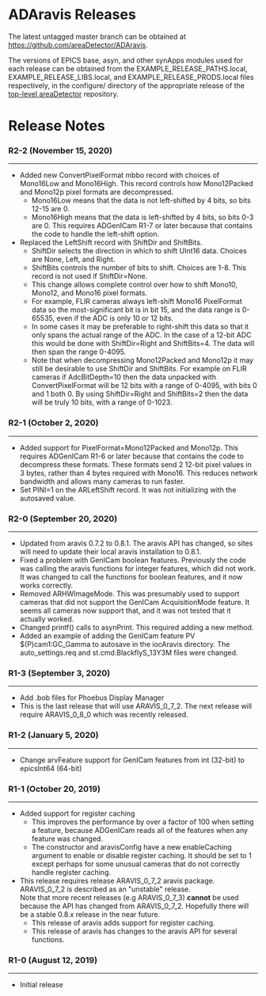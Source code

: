 ADAravis Releases
===================

The latest untagged master branch can be obtained at
https://github.com/areaDetector/ADAravis.

The versions of EPICS base, asyn, and other synApps modules used for each release can be obtained from 
the EXAMPLE_RELEASE_PATHS.local, EXAMPLE_RELEASE_LIBS.local, and EXAMPLE_RELEASE_PRODS.local
files respectively, in the configure/ directory of the appropriate release of the 
[top-level areaDetector](https://github.com/areaDetector/areaDetector) repository.


Release Notes
=============
### R2-2 (November 15, 2020)
----
* Added new ConvertPixelFormat mbbo record with choices of Mono16Low and Mono16High.
  This record controls how Mono12Packed and Mono12p pixel formats are decompressed.
  - Mono16Low means that the data is not left-shifted by 4 bits, so bits 12-15 are 0.
  - Mono16High means that the data is left-shifted by 4 bits, so bits 0-3 are 0.
  This requires ADGenICam R1-7 or later because that contains the code to handle the left-shift option.
* Replaced the LeftShift record with ShiftDir and ShiftBits.
  - ShiftDir selects the direction in which to shift UInt16 data.  Choices are None, Left, and Right.
  - ShiftBits controls the number of bits to shift.  Choices are 1-8.  This record is not used if ShiftDir=None.
  - This change allows complete control over how to shift Mono10, Mono12, and Mono16 pixel formats.
  - For example, FLIR cameras always left-shift Mono16 PixelFormat data so the most-significant bit 
    is in bit 15, and the data range is 0-65535, even if the ADC is only 10 or 12 bits.
  - In some cases it may be preferable to right-shift this data so that it only spans the 
    actual range of the ADC. In the case of a 12-bit ADC this would be done with ShiftDir=Right and ShiftBits=4.
    The data will then span the range 0-4095.
  - Note that when decompressing Mono12Packed and Mono12p it may still be desirable to
    use ShiftDir and ShiftBits.  For example on FLIR cameras if AdcBitDepth=10 then the data unpacked
    with ConvertPixelFormat will be 12 bits with a range of 0-4095, with bits 0 and 1 both 0.
    By using ShiftDir=Right and ShiftBits=2 then the data will be truly 10 bits, with a range of 0-1023.

### R2-1 (October 2, 2020)
----
* Added support for PixelFormat=Mono12Packed and Mono12p.
  This requires ADGenICam R1-6 or later because that contains the code to decompress these formats.
  These formats send 2 12-bit pixel values in 3 bytes, rather than 4 bytes required with Mono16.
  This reduces network bandwidth and allows many cameras to run faster.
* Set PINI=1 on the ARLeftShift record.  It was not initializing with the autosaved value.

### R2-0 (September 20, 2020)
----
* Updated from aravis 0.7.2 to 0.8.1.  The aravis API has changed, so sites will need to update their
  local aravis installation to 0.8.1.
* Fixed a problem with GenICam boolean features.  Previously the code was calling the aravis functions
  for integer features, which did not work.  It was changed to call the functions for boolean features,
  and it now works correctly.
* Removed ARHWImageMode. This was presumably used to support cameras that did not support
  the GenICam AcquisitionMode feature.  It seems all cameras now support that, and it
  was not tested that it actually worked.
* Changed printf() calls to asynPrint.  This required adding a new method.
* Added an example of adding the GenICam feature PV $(P)cam1:GC_Gamma to autosave in
  the iocAravis directory.  The auto_settings.req and st.cmd.BlackflyS_13Y3M files were changed.

### R1-3 (September 3, 2020)
----
* Add .bob files for Phoebus Display Manager
* This is the last release that will use ARAVIS_0_7_2.
  The next release will require ARAVIS_0_8_0 which was recently released.

### R1-2 (January 5, 2020)
----
* Change arvFeature support for GenICam features from int (32-bit) to epicsInt64 (64-bit)


### R1-1 (October 20, 2019)
----
* Added support for register caching
  * This improves the performance by over a factor of 100 when setting a feature, because ADGenICam reads
    all of the features when any feature was changed.
  * The constructor and aravisConfig have a new enableCaching argument to enable or disable register caching.
    It should be set to 1 except perhaps for some unusual cameras that do not correctly handle register caching.
* This release requires release ARAVIS_0_7_2 aravis package. ARAVIS_0_7_2 is described as an "unstable" release.  
  Note that more recent releases (e.g ARAVIS_0_7_3) **cannot** be used because the API has changed from ARAVIS_0_7_2.
  Hopefully there will be a stable 0.8.x release in the near future.  
  * This release of aravis adds support for register caching.
  * This release of aravis has changes to the aravis API for several functions.

### R1-0 (August 12, 2019)
----
* Initial release

